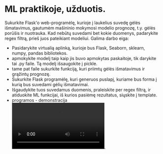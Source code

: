 # ML praktikoje, užduotis.

Sukurkite Flask'o web-programėlę, kurioje į laukelius suvedę gėlės išmatavimus, gautumėm mašininio mokymosi modelio prognozę, t.y. gėlės porūšis ir nuotrauka. Kad nebūtų suvedami bet kokie duomenys, padarykite regex filtrą, prieš juos pateikiant modeliui. Galima darbo eiga:

* Pasidarykite virtualią aplinką, kurioje bus Flask, Seaborn, sklearn, numpy, pandas bibliotekos. 
* apmokykite modelį taip kaip jis buvo apmokytas paskaitoje, tik darykite tai .py faile. Tą modelį išsaugokite į pickle.
* tame pat faile sukurkite funkciją, kuri priimtų gėlės išmatavimus ir grąžintų prognozę.
* Sukurkite Flask programėlę, kuri generuos puslapį, kuriame bus forma į kurią bus suvedami gėlių išmatavimai.
* Išgaudykite tuos suvedamus duomenis, praleiskite per regex filtrą, ir atiduokite ML funkcijai, iš kurios pasiėmę rezultatus, siųskite į template. 
* programos - demonstracija ![](https://github.com/robotautas/kursas/raw/master/Machine%20Learning/webapp_demo.mkv).

  

